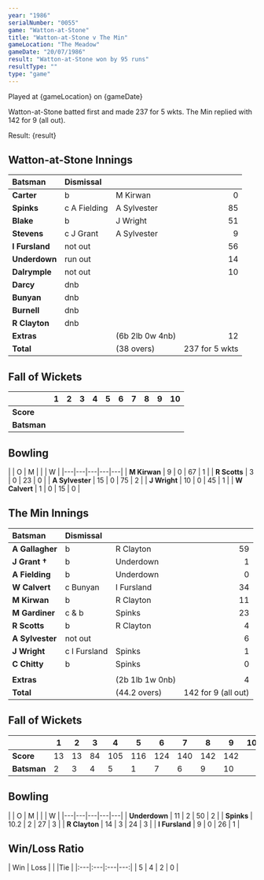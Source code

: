 ```yaml
---
year: "1986"
serialNumber: "0055"
game: "Watton-at-Stone"
title: "Watton-at-Stone v The Min"
gameLocation: "The Meadow"
gameDate: "20/07/1986"
result: "Watton-at-Stone won by 95 runs"
resultType: ""
type: "game"
---
```


Played at {gameLocation} on {gameDate} 

Watton-at-Stone batted first and made 237 for 5 wkts. The Min replied with 142 for 9 (all out).

Result: {result}
 
## Watton-at-Stone Innings

| Batsman | Dismissal |  |  |
|:---|:---|---|---:|
| **Carter** | b | M Kirwan | 0 | 
| **Spinks** | c A Fielding | A Sylvester | 85 | 
| **Blake** | b | J Wright | 51 | 
| **Stevens** | c J Grant | A Sylvester | 9 | 
| **I Fursland** | not out |  | 56 | 
| **Underdown** | run out |  | 14 | 
| **Dalrymple** | not out |  | 10 | 
| **Darcy** | dnb |  |  | 
| **Bunyan** | dnb |  |  | 
| **Burnell** | dnb |  |  | 
| **R Clayton** | dnb |  |  |
| **Extras** | | (6b 2lb 0w 4nb) | 12 | 
| **Total** | | (38 overs) | 237 for 5 wkts | 

## Fall of Wickets

| | 1 | 2 | 3 | 4 | 5 | 6 | 7 | 8 | 9 | 10 |
|---|---|---|---|---|---|---|---|---|---|---|
| **Score** |  |  |  |  |  |  |  |  |  |  |
| **Batsman** |  |  |  |  |  |  |  |  |  |  |  |

## Bowling

| | O | M |  |  | W |
|---|---|---|---|---|
| **M Kirwan** | 9 | 0 | 67 | 1 | 
| **R Scotts** | 3 | 0 | 23 | 0 | 
| **A Sylvester** | 15 | 0 | 75 | 2 | 
| **J Wright** | 10 | 0 | 45 | 1 | 
| **W Calvert** | 1 | 0 | 15 | 0 |

## The Min Innings

| Batsman | Dismissal |  |  |
|:---|:---|---|---:|
| **A Gallagher** | b | R Clayton | 59 | 
| **J Grant &#8224;** | b | Underdown | 1 | 
| **A Fielding** | b | Underdown | 0 | 
| **W Calvert** | c Bunyan | I Fursland | 34 | 
| **M Kirwan** | b  | R Clayton | 11 | 
| **M Gardiner** | c & b | Spinks | 23 | 
| **R Scotts** | b | R Clayton | 4 | 
| **A Sylvester** | not out |  | 6 | 
| **J Wright** | c I Fursland | Spinks | 1 | 
| **C Chitty** | b | Spinks | 0 | 
|  |  |  |  |
| **Extras** | | (2b 1lb 1w 0nb) | 4 | 
| **Total** | | (44.2 overs) | 142 for 9 (all out) | 

## Fall of Wickets

| | 1 | 2 | 3 | 4 | 5 | 6 | 7 | 8 | 9 | 10 |
|---|---|---|---|---|---|---|---|---|---|---|
| **Score** | 13 | 13 | 84 | 105 | 116 | 124 | 140 | 142 | 142 |  | 
| **Batsman** | 2 | 3 | 4 | 5 | 1 | 7 | 6 | 9 | 10 |  | 


## Bowling

| | O | M |  |  | W |
|---|---|---|---|---|
| **Underdown** | 11 | 2 | 50 | 2 | 
| **Spinks** | 10.2 | 2 | 27 | 3 | 
| **R Clayton** | 14 | 3 | 24 | 3 | 
| **I Fursland** | 9 | 0 | 26 | 1 | 

## Win/Loss Ratio

| Win | Loss |  |  |Tie |
|:---|:---|:---|---:|
| 5 | 4 | 2 | 0 |